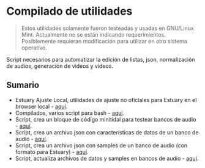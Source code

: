 # Compilado de utilidades

> Estos utilidades solamente fueron testeadas y usadas en GNU/Linux Mint. Actualmente no se están indicando requerimientos. Posiblemente requieran modificación para utilizar en otro sistema operativo.

Script necesarios para automatizar la edición de listas, json, normalización de audios, generación de videos y videos.

## Sumario

- Estuary Ajuste Local, utilidades de ajuste no oficiales para Estuary en el browser local - [aquí](eal.md).
- Compilados, varios script para bash - [aquí](codigos_varios.md).
- Script, crea un bloque de código minitidal para testear bancos de audio - [aquí](crear_minitidal_para_testear_samples.py).
- Script, crea un archivo json con características de datos de un banco de audio - [aquí](crear_json_de_data.py).
- Script, crea un archivo json con samples de un banco de audio (con formato para Estuary) - [aquí](crear_json_de_samples.py).
- Script, actualiza archivos de datos y samples en bancos de audio - [aquí](actualizar_data_y_samples.bash).
